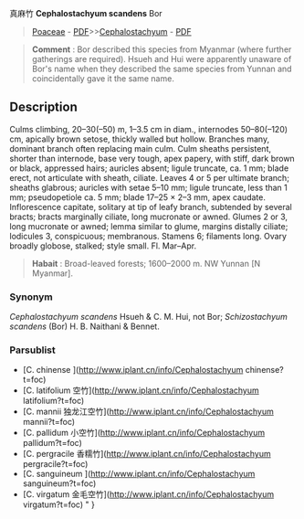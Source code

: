 真麻竹 **Cephalostachyum scandens** Bor

> [Poaceae](http://www.iplant.cn/info/Poaceae?t=foc) - [PDF](http://www.iplant.cn/foc/pdf/Poaceae.pdf)>>[Cephalostachyum](http://www.iplant.cn/info/Cephalostachyum?t=foc) - [PDF](http://www.iplant.cn/foc/pdf/Cephalostachyum.pdf)


> **Comment** : 
> Bor described this species from Myanmar (where further gatherings are required). Hsueh and Hui were apparently unaware of Bor's name when they described the same species from Yunnan and coincidentally gave it the same name.

## Description

Culms climbing, 20–30(–50) m, 1–3.5 cm in diam., internodes 50–80(–120) cm, apically brown setose, thickly walled but hollow. Branches many, dominant branch often replacing main culm. Culm sheaths persistent, shorter than internode, base very tough, apex papery, with stiff, dark brown or black, appressed hairs; auricles absent; ligule truncate, ca. 1 mm; blade erect, not articulate with sheath, ciliate. Leaves 4 or 5 per ultimate branch; sheaths glabrous; auricles with setae 5–10 mm; ligule truncate, less than 1 mm; pseudopetiole ca. 5 mm; blade 17–25 × 2–3 mm, apex caudate. Inflorescence capitate, solitary at tip of leafy branch, subtended by several bracts; bracts marginally ciliate, long mucronate or awned. Glumes 2 or 3, long mucronate or awned; lemma similar to glume, margins distally ciliate; lodicules 3, conspicuous; membranous. Stamens 6; filaments long. Ovary broadly globose, stalked; style small. Fl. Mar–Apr.


> **Habait** : 
> Broad-leaved forests; 1600–2000 m. NW Yunnan [N Myanmar].

### Synonym
*Cephalostachyum scandens* Hsueh & C. M. Hui, not Bor; *Schizostachyum scandens* (Bor) H. B. Naithani & Bennet.

### Parsublist

* [C.  chinense  ](http://www.iplant.cn/info/Cephalostachyum chinense?t=foc)
* [C.  latifolium  空竹](http://www.iplant.cn/info/Cephalostachyum latifolium?t=foc)
* [C.  mannii  独龙江空竹](http://www.iplant.cn/info/Cephalostachyum mannii?t=foc)
* [C.  pallidum  小空竹](http://www.iplant.cn/info/Cephalostachyum pallidum?t=foc)
* [C.  pergracile  香糯竹](http://www.iplant.cn/info/Cephalostachyum pergracile?t=foc)
* [C.  sanguineum  ](http://www.iplant.cn/info/Cephalostachyum sanguineum?t=foc)
* [C.  virgatum  金毛空竹](http://www.iplant.cn/info/Cephalostachyum virgatum?t=foc)
"
}